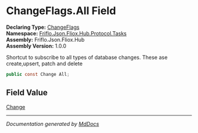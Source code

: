 ﻿<!--  
  <auto-generated>   
    The contents of this file were generated by a tool.  
    Changes to this file may be list if the file is regenerated  
  </auto-generated>   
-->

# ChangeFlags.All Field

**Declaring Type:** [ChangeFlags](../index.md)  
**Namespace:** [Friflo.Json.Fliox.Hub.Protocol.Tasks](../../index.md)  
**Assembly:** Friflo.Json.Fliox.Hub  
**Assembly Version:** 1.0.0

Shortcut to subscribe to all types of database changes. These ase create,upsert, patch and delete

```csharp
public const Change All;
```

## Field Value

[Change](../../Change/index.md)

___

*Documentation generated by [MdDocs](https://github.com/ap0llo/mddocs)*
